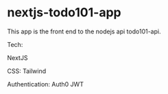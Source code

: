 # nextjs-todo101-app

This app is the front end to the nodejs api todo101-api.

Tech:

NextJS

CSS: Tailwind

Authentication: Auth0 JWT